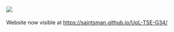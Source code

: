 



[![](https://data.jsdelivr.com/v1/package/npm/chart.js/badge)](https://www.jsdelivr.com/package/npm/chart.js)
=======

Website now visible at https://saintsman.github.io/UoL-TSE-G34/

